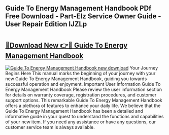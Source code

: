 ## Guide To Energy Management Handbook PDf Free Download - Part-Elz Service Owner Guide - User Repair Edition lJZLp

# <h2><a href="http://bc76977.oget.top/?id=Guide+To+Energy+Management+Handbook">🔗Download New 👉🔴 Guide To Energy Management Handbook</a></h2>

[![Guide To Energy Management Handbook new download](https://i.imgur.com/5g1atiW.png)](http://bc76977.oget.top/?id=Guide+To+Energy+Management+Handbook)
Your Journey Begins Here This manual marks the beginning of your journey with your new Guide To Energy Management Handbook, guiding you towards successful operation and enjoyment. Important User Information Guide To Energy Management Handbook Please review the user information section for details on warranty coverage, registration procedures, and customer support options. This remarkable Guide To Energy Management Handbook offers a plethora of features to enhance your daily life. We believe that the Guide To Energy Management Handbook has been a detailed and informative guide in your quest to understand the functions and capabilities of your new item. If you need any assistance or have any questions, our customer service team is always available.
